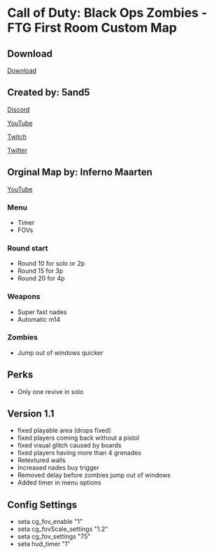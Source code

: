 # Call of Duty: Black Ops Zombies - FTG First Room Custom Map

## Download

[Download](https://www.mediafire.com/file/l5f1m7jofqvctp6/BO1-FTG.zip/file)


## Created by: 5and5

[Discord](https://discord.gg/Z44Vnjd)

[YouTube](https://www.youtube.com/user/Zomb0s4life)

[Twitch](https://twitch.tv/5and5)

[Twitter](https://twitter.com/5and55)

## Orginal Map by: Inferno Maarten

[YouTube](https://www.youtube.com/channel/UCKYhFPeuiF2qR7AkySWNmfA)

### Menu
* Timer
* FOVs

### Round start
* Round 10 for solo or 2p
* Round 15 for 3p
* Round 20 for 4p

### Weapons
* Super fast nades
* Automatic m14

### Zombies
* Jump out of windows quicker

## Perks
* Only one revive in solo


## Version 1.1
* fixed playable area (drops fixed)
* fixed players coming back without a pistol
* fixed visual glitch caused by boards
* fixed players having more than 4 grenades
* Retextured walls
* Increased nades buy trigger
* Removed delay before zombies jump out of windows
* Added timer in menu options


## Config Settings
* seta cg_fov_enable "1"
* seta cg_fovScale_settings "1.2"
* seta cg_fov_settings "75"
* seta hud_timer "1"











